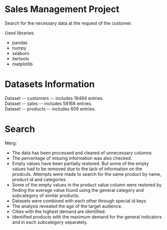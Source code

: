 # Sales Management Project

Search for the necessary data at the request of the customer.

Used libraries:
  - pandas
  - numpy
  - seaborn
  - itertools
  - matplotlib

# Datasets Information

Dataset -- customers -- includes 18484 entries.
<br />
Dataset -- sales -- includes 58168 entries.
<br />
Dataset -- products -- includes 606 entries.

# Search

Merg:
  - The data has been processed and cleared of unnecessary columns
  - The percentage of missing information was also checked.
  - Empty values have been partially restored. But some of the empty values had to be removed due to the lack of information on the prodcuts. Attempts were made to search for the same product by name, product id and categories.
  - Some of the empty values in the product value column were restored by finding the average value found using the general category and subcategory of similar products.
  - Datasets were combined with each other through special id keys
  - The analysis revealed the age of the target audience.
  - Cities with the highest demand are identified.
  - Identified products with the maximum demand for the general indicators and in each subcategory separately.
